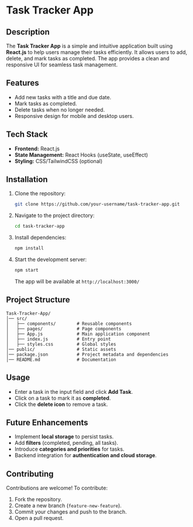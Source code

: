 # Task Tracker App

## Description
The **Task Tracker App** is a simple and intuitive application built using **React.js** to help users manage their tasks efficiently. It allows users to add, delete, and mark tasks as completed. The app provides a clean and responsive UI for seamless task management.

## Features
- Add new tasks with a title and due date.
- Mark tasks as completed.
- Delete tasks when no longer needed.
- Responsive design for mobile and desktop users.

## Tech Stack
- **Frontend:** React.js
- **State Management:** React Hooks (useState, useEffect)
- **Styling:** CSS/TailwindCSS (optional)

## Installation
1. Clone the repository:
   ```sh
   git clone https://github.com/your-username/task-tracker-app.git
   ```
2. Navigate to the project directory:
   ```sh
   cd task-tracker-app
   ```
3. Install dependencies:
   ```sh
   npm install
   ```
4. Start the development server:
   ```sh
   npm start
   ```
   The app will be available at `http://localhost:3000/`

## Project Structure
```
Task-Tracker-App/
│── src/
│   ├── components/        # Reusable components
│   ├── pages/             # Page components
│   ├── App.js             # Main application component
│   ├── index.js           # Entry point
│   ├── styles.css         # Global styles
│── public/                # Static assets
│── package.json           # Project metadata and dependencies
│── README.md              # Documentation
```

## Usage
- Enter a task in the input field and click **Add Task**.
- Click on a task to mark it as **completed**.
- Click the **delete icon** to remove a task.

## Future Enhancements
- Implement **local storage** to persist tasks.
- Add **filters** (completed, pending, all tasks).
- Introduce **categories and priorities** for tasks.
- Backend integration for **authentication and cloud storage**.

## Contributing
Contributions are welcome! To contribute:
1. Fork the repository.
2. Create a new branch (`feature-new-feature`).
3. Commit your changes and push to the branch.
4. Open a pull request.


